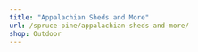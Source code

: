 ```yaml
---
title: "Appalachian Sheds and More"
url: /spruce-pine/appalachian-sheds-and-more/
shop: Outdoor
---
```

